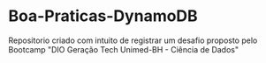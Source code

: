 # Boa-Praticas-DynamoDB
Repositorio criado com intuito de registrar um desafio proposto pelo Bootcamp "DIO Geração Tech Unimed-BH - Ciência de Dados"
